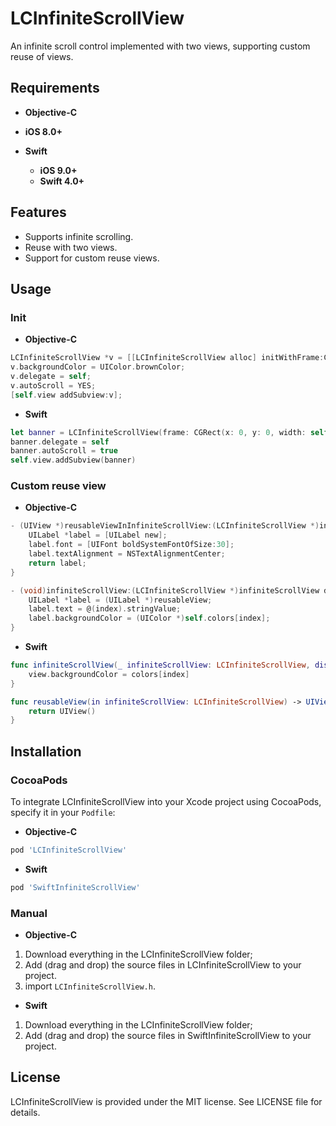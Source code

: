 # LCInfiniteScrollView
An infinite scroll control implemented with two views, supporting custom reuse of views.

## Requirements

-  **Objective-C**

  - **iOS 8.0+**

    

- **Swift**
  - **iOS 9.0+**
  - **Swift 4.0+**

## Features

- Supports infinite scrolling.
- Reuse with two views.
- Support for custom reuse views.

## Usage

### Init

- **Objective-C**

```objective-c
LCInfiniteScrollView *v = [[LCInfiniteScrollView alloc] initWithFrame:CGRectMake(0, 0, self.view.frame.size.width, 300)];
v.backgroundColor = UIColor.brownColor;
v.delegate = self;
v.autoScroll = YES;
[self.view addSubview:v];
```

- **Swift**

```swift
let banner = LCInfiniteScrollView(frame: CGRect(x: 0, y: 0, width: self.view.frame.size.width, height: 200))
banner.delegate = self
banner.autoScroll = true
self.view.addSubview(banner)
```

### Custom reuse view

- **Objective-C**

```objective-c
- (UIView *)reusableViewInInfiniteScrollView:(LCInfiniteScrollView *)infiniteScrollView {
    UILabel *label = [UILabel new];
    label.font = [UIFont boldSystemFontOfSize:30];
    label.textAlignment = NSTextAlignmentCenter;
    return label;
}

- (void)infiniteScrollView:(LCInfiniteScrollView *)infiniteScrollView displayReusableView:(UIView *)reusableView atIndex:(NSInteger)index {
    UILabel *label = (UILabel *)reusableView;
    label.text = @(index).stringValue;
    label.backgroundColor = (UIColor *)self.colors[index];
}
```

- **Swift**

```swift
func infiniteScrollView(_ infiniteScrollView: LCInfiniteScrollView, displayReusableView view: UIView, forIndex index: Int) {
    view.backgroundColor = colors[index]
}

func reusableView(in infiniteScrollView: LCInfiniteScrollView) -> UIView {
    return UIView()
}
```

## Installation

### CocoaPods

To integrate LCInfiniteScrollView into your Xcode project using CocoaPods, specify it in your `Podfile`:

- **Objective-C**

```ruby
pod 'LCInfiniteScrollView'
```

- **Swift**

```ruby
pod 'SwiftInfiniteScrollView'
```

### Manual

- **Objective-C**

1. Download everything in the LCInfiniteScrollView folder;
2. Add (drag and drop) the source files in LCInfiniteScrollView to your project.
3. import `LCInfiniteScrollView.h`.

- **Swift**

1. Download everything in the LCInfiniteScrollView folder;
2. Add (drag and drop) the source files in SwiftInfiniteScrollView to your project.

## License

LCInfiniteScrollView is provided under the MIT license. See LICENSE file for details.
